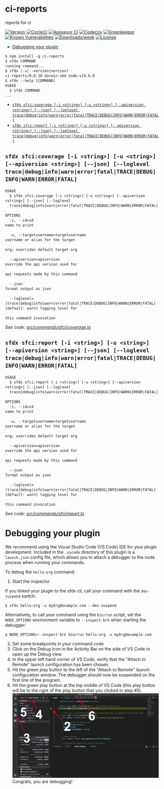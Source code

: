 ci-reports
==========

reports for ci

[![Version](https://img.shields.io/npm/v/ci-reports.svg)](https://npmjs.org/package/ci-reports)
[![CircleCI](https://circleci.com/gh/hsaraujo/ci-reports/tree/master.svg?style=shield)](https://circleci.com/gh/hsaraujo/ci-reports/tree/master)
[![Appveyor CI](https://ci.appveyor.com/api/projects/status/github/hsaraujo/ci-reports?branch=master&svg=true)](https://ci.appveyor.com/project/heroku/ci-reports/branch/master)
[![Codecov](https://codecov.io/gh/hsaraujo/ci-reports/branch/master/graph/badge.svg)](https://codecov.io/gh/hsaraujo/ci-reports)
[![Greenkeeper](https://badges.greenkeeper.io/hsaraujo/ci-reports.svg)](https://greenkeeper.io/)
[![Known Vulnerabilities](https://snyk.io/test/github/hsaraujo/ci-reports/badge.svg)](https://snyk.io/test/github/hsaraujo/ci-reports)
[![Downloads/week](https://img.shields.io/npm/dw/ci-reports.svg)](https://npmjs.org/package/ci-reports)
[![License](https://img.shields.io/npm/l/ci-reports.svg)](https://github.com/hsaraujo/ci-reports/blob/master/package.json)

<!-- toc -->
* [Debugging your plugin](#debugging-your-plugin)
<!-- tocstop -->
<!-- install -->
<!-- usage -->
```sh-session
$ npm install -g ci-reports
$ sfdx COMMAND
running command...
$ sfdx (-v|--version|version)
ci-reports/0.0.10 darwin-x64 node-v15.6.0
$ sfdx --help [COMMAND]
USAGE
  $ sfdx COMMAND
...
```
<!-- usagestop -->
<!-- commands -->
* [`sfdx sfci:coverage [-i <string>] [-u <string>] [--apiversion <string>] [--json] [--loglevel trace|debug|info|warn|error|fatal|TRACE|DEBUG|INFO|WARN|ERROR|FATAL]`](#sfdx-sfcicoverage--i-string--u-string---apiversion-string---json---loglevel-tracedebuginfowarnerrorfataltracedebuginfowarnerrorfatal)
* [`sfdx sfci:report [-i <string>] [-u <string>] [--apiversion <string>] [--json] [--loglevel trace|debug|info|warn|error|fatal|TRACE|DEBUG|INFO|WARN|ERROR|FATAL]`](#sfdx-sfcireport--i-string--u-string---apiversion-string---json---loglevel-tracedebuginfowarnerrorfataltracedebuginfowarnerrorfatal)

## `sfdx sfci:coverage [-i <string>] [-u <string>] [--apiversion <string>] [--json] [--loglevel trace|debug|info|warn|error|fatal|TRACE|DEBUG|INFO|WARN|ERROR|FATAL]`

```
USAGE
  $ sfdx sfci:coverage [-i <string>] [-u <string>] [--apiversion <string>] [--json] [--loglevel 
  trace|debug|info|warn|error|fatal|TRACE|DEBUG|INFO|WARN|ERROR|FATAL]

OPTIONS
  -i, --id=id                                                                       name to print

  -u, --targetusername=targetusername                                               username or alias for the target
                                                                                    org; overrides default target org

  --apiversion=apiversion                                                           override the api version used for
                                                                                    api requests made by this command

  --json                                                                            format output as json

  --loglevel=(trace|debug|info|warn|error|fatal|TRACE|DEBUG|INFO|WARN|ERROR|FATAL)  [default: warn] logging level for
                                                                                    this command invocation
```

_See code: [src/commands/sfci/coverage.ts](https://github.com/hsaraujo/ci-reports/blob/v0.0.10/src/commands/sfci/coverage.ts)_

## `sfdx sfci:report [-i <string>] [-u <string>] [--apiversion <string>] [--json] [--loglevel trace|debug|info|warn|error|fatal|TRACE|DEBUG|INFO|WARN|ERROR|FATAL]`

```
USAGE
  $ sfdx sfci:report [-i <string>] [-u <string>] [--apiversion <string>] [--json] [--loglevel 
  trace|debug|info|warn|error|fatal|TRACE|DEBUG|INFO|WARN|ERROR|FATAL]

OPTIONS
  -i, --id=id                                                                       name to print

  -u, --targetusername=targetusername                                               username or alias for the target
                                                                                    org; overrides default target org

  --apiversion=apiversion                                                           override the api version used for
                                                                                    api requests made by this command

  --json                                                                            format output as json

  --loglevel=(trace|debug|info|warn|error|fatal|TRACE|DEBUG|INFO|WARN|ERROR|FATAL)  [default: warn] logging level for
                                                                                    this command invocation
```

_See code: [src/commands/sfci/report.ts](https://github.com/hsaraujo/ci-reports/blob/v0.0.10/src/commands/sfci/report.ts)_
<!-- commandsstop -->
<!-- debugging-your-plugin -->
# Debugging your plugin
We recommend using the Visual Studio Code (VS Code) IDE for your plugin development. Included in the `.vscode` directory of this plugin is a `launch.json` config file, which allows you to attach a debugger to the node process when running your commands.

To debug the `hello:org` command: 
1. Start the inspector
  
If you linked your plugin to the sfdx cli, call your command with the `dev-suspend` switch: 
```sh-session
$ sfdx hello:org -u myOrg@example.com --dev-suspend
```
  
Alternatively, to call your command using the `bin/run` script, set the `NODE_OPTIONS` environment variable to `--inspect-brk` when starting the debugger:
```sh-session
$ NODE_OPTIONS=--inspect-brk bin/run hello:org -u myOrg@example.com
```

2. Set some breakpoints in your command code
3. Click on the Debug icon in the Activity Bar on the side of VS Code to open up the Debug view.
4. In the upper left hand corner of VS Code, verify that the "Attach to Remote" launch configuration has been chosen.
5. Hit the green play button to the left of the "Attach to Remote" launch configuration window. The debugger should now be suspended on the first line of the program. 
6. Hit the green play button at the top middle of VS Code (this play button will be to the right of the play button that you clicked in step #5).
<br><img src=".images/vscodeScreenshot.png" width="480" height="278"><br>
Congrats, you are debugging!
